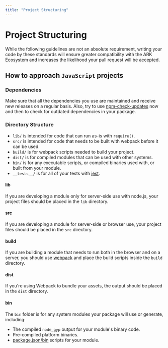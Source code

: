 ```yaml
---
title: "Project Structuring"
---
```


# Project Structuring

While the following guidelines are not an absolute requirement, writing your code by these standards will ensure greater compatibility with the ARK Ecosystem and increases the likelihood your pull request will be accepted.

## How to approach `JavaScript` projects

### Dependencies

Make sure that all the dependencies you use are maintained and receive new releases on a regular basis. Also, try to use [npm-check-updates](https://www.npmjs.com/package/npm-check-updates) now and then to check for outdated dependencies in your package.

### Directory Structure

* `lib/` is intended for code that can run as-is with `require()`.
* `src/` is intended for code that needs to be built with webpack before it can be used.
* `build/` is for webpack scripts needed to build your project.
* `dist/` is for compiled modules that can be used with other systems.
* `bin/` is for any executable scripts, or compiled binaries used with, or built from your module.
* `__tests__/` is for all of your tests with [jest](https://github.com/facebook/jest).

#### lib

If you are developing a module only for server-side use with node.js, your project files should be placed in the `lib` directory.

#### src

If you are developing a module for server-side or browser use, your project files should be placed in the `src` directory.

#### build

If you are building a module that needs to run both in the browser and on a server, you should use [webpack](https://github.com/webpack/webpack) and place the build scripts inside the `build` directory.

#### dist

If you're using Webpack to bundle your assets, the output should be placed in the `dist` directory.

#### bin

The `bin` folder is for any system modules your package will use or generate, including:

* The compiled `node_gyp` output for your module's binary code.
* Pre-compiled platform binaries.
* [package.json/bin](https://docs.npmjs.com/files/package.json#bin) scripts for your module.
